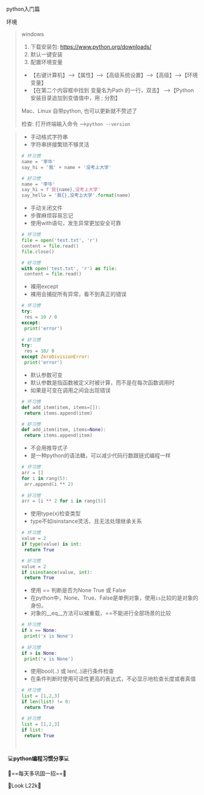 python入门篇

环境

>windows
>
>1. 下载安装包: https://www.python.org/downloads/
>2. 默认一键安装
>3. 配置环境变量
>   - 【右键计算机】-->【属性】-->【高级系统设置】-->【高级】-->【环境变量】
>   - 【在第二个内容框中找到 变量名为Path 的一行，双击】 -->【Python安装目录追加到变值值中，用 ; 分割】
>
>Mac、Linux 自带python, 也可以更新就不赘述了
>
>检查: 打开终端输入命令 -->`python --version`





>- 手动格式字符串
>  - 字符串拼接繁琐不够灵活
>
>
>```python
># 坏习惯
>name = '李华'
>say_hi = '我' + name + '没考上大学'
>
># 好习惯
>name = '李华'
>say_hi = f'我{name},没考上大学'
>say_hello = '我{},没考上大学'.format(name)
>
>```
>
>- 手动关闭文件
>  - 步骤麻烦容易忘记
>  - 使用with语句，发生异常更加安全可靠
>
>```python
># 坏习惯
>file = open('test.txt', 'r')
>content = file.read()
>file.close()
>
># 好习惯
>with open('test.txt', 'r') as file:
>  content = file.read()
>```
>
>- 裸用except
>  - 裸用会捕捉所有异常，看不到真正的错误
>
>```python
># 坏习惯
>try:
>  res = 10 / 0
>except:
>  print('error')
>  
># 好习惯
>try:
>  res = 10/ 0
>except ZeroDivisionError:
>  print('error')
>```
>
>- 默认参数可变
>  - 默认参数是指函数被定义时被计算，而不是在每次函数调用时
>  - 如果是可变在调用之间会出现错误
>
>```python
># 坏习惯
>def add_item(item, items=[]):
>  return items.append(item)
>
># 好习惯
>def add_item(item, items=None):
>  return items.append(item)
>```
>
>- 不会用推导式子
>  - 是一种python的语法糖，可以减少代码行数跟链式编程一样
>
>```python
># 坏习惯
>arr = []
>for i in rang(5):
>  arr.append(i ** 2)
>  
># 好习惯
>arr = [i ** 2 for i in rang(5)]
>```
>
>- 使用type(x)检查类型
>  - type不如isinstance灵活，且无法处理继承关系
>
>```python
># 坏习惯
>value = 2
>if type(value) is int:
>  return True
>
># 好习惯
>value = 2
>if isinstance(value, int):
>  return True
>```
>
>- 使用 =\= 判断是否为None True 或 False
>  - 在python中，None、True、False是单例对象，使用`is`比较的是对象的身份。
>  - 对象的\__eq\_\_方法可以被重载，=\=不能进行全部场景的比较
>
>```python
># 坏习惯
>if x == None:
>  print('x is None')
>  
># 好习惯
>if x is None:
>  print('x is None')
>```
>
>- 使用bool(..) 或 len(..)进行条件检查
>  - 在条件判断时使用可读性更高的表达式，不必显示地检查长度或者真值
>
>```python
># 坏习惯
>list = [1,2,3]
>if len(list) != 0:
>  return True
>
># 好习惯
>list = [1,2,3]
>if list:
>  return True
>```
>
>
>
>```python
>```
>
>
>
>```python
>
>```
>
>
>
>
>
>
>
>











​	💻**python编程习惯分享**💻

​	📌==每天多巩固一招==📌

​	📎Look L22k📎

